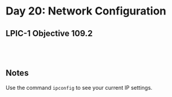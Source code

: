 # Day 20: Network Configuration

## LPIC-1 Objective 109.2
<br></br>

## Notes

Use the command `ipconfig` to see your current IP settings.
